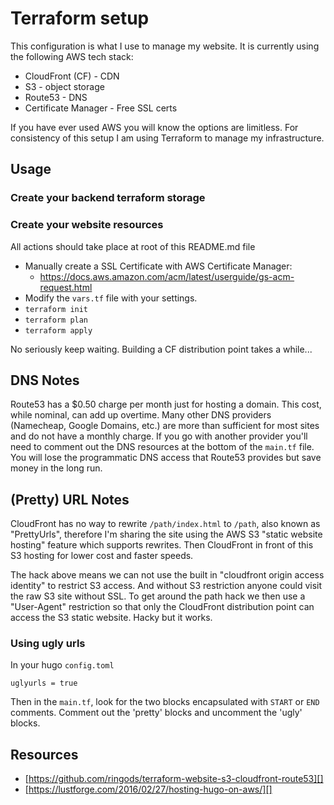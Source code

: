 # Terraform setup

This configuration is what I use to manage my website. It is currently using
the following AWS tech stack:

* CloudFront (CF) - CDN
* S3 - object storage
* Route53 - DNS
* Certificate Manager - Free SSL certs

If you have ever used AWS you will know the options are limitless. For
consistency of this setup I am using Terraform to manage my infrastructure.

## Usage

### Create your backend terraform storage

### Create your website resources

All actions should take place at root of this README.md file

* Manually create a SSL Certificate with AWS Certificate Manager:
  * https://docs.aws.amazon.com/acm/latest/userguide/gs-acm-request.html
* Modify the `vars.tf` file with your settings.
* `terraform init`
* `terraform plan`
* `terraform apply`

No seriously keep waiting. Building a CF distribution point takes a while...

## DNS Notes

Route53 has a $0.50 charge per month just for hosting a domain. This cost,
while nominal, can add up overtime. Many other DNS providers
(Namecheap, Google Domains, etc.) are more than sufficient for most sites
and do not have a monthly charge. If you go with another provider you'll
need to comment out the DNS resources at the bottom of the `main.tf` file.
You will lose the programmatic DNS access that Route53 provides but save
money in the long run.

## (Pretty) URL Notes

CloudFront has no way to rewrite `/path/index.html` to `/path`, also
known as "PrettyUrls", therefore I'm sharing the site using the AWS S3
"static website hosting" feature which supports rewrites. Then CloudFront in
front of this S3 hosting for lower cost and faster speeds.

The hack above means we can not use the built in "cloudfront origin
access identity" to restrict S3 access. And without S3 restriction anyone
could visit the raw S3 site without SSL. To get around the path hack we then
use a "User-Agent" restriction so that only the CloudFront distribution
point can access the S3 static website. Hacky but it works.

### Using ugly urls

In your hugo `config.toml`

    uglyurls = true

Then in the `main.tf`, look for the two blocks encapsulated with
`START` or `END` comments. Comment out the 'pretty' blocks and uncomment
the 'ugly' blocks.

## Resources

* [https://github.com/ringods/terraform-website-s3-cloudfront-route53][]
* [https://lustforge.com/2016/02/27/hosting-hugo-on-aws/][]
